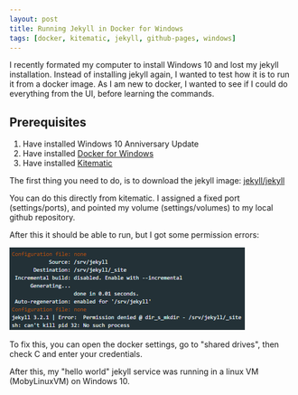 ```yaml
---
layout: post
title: Running Jekyll in Docker for Windows
tags: [docker, kitematic, jekyll, github-pages, windows]
---
```


I recently formated my computer to install Windows 10 and lost my jekyll installation.
Instead of installing jekyll again, I wanted to test how it is to run it from a docker image.
As I am new to docker, I wanted to see if I could do everything from the UI, before learning the commands.

## Prerequisites
 1. Have installed Windows 10 Anniversary Update
 2. Have installed [Docker for Windows](https://docs.docker.com/docker-for-windows/)
 3. Have installed [Kitematic](https://github.com/docker/kitematic/releases)

The first thing you need to do, is to download the jekyll image: [jekyll/jekyll](https://hub.docker.com/r/jekyll/jekyll/)

You can do this directly from kitematic.
I assigned a fixed port (settings/ports), and pointed my volume (settings/volumes) to my local github repository.

After this it should be able to run, but I got some permission errors:

<img src="/images/2016-08-21-permission.png" alt="Error: Permission denied @ dir_s_mkdir - /srv/jekyll/_site" />

To fix this, you can open the docker settings, go to "shared drives", then check C and enter your credentials.

After this, my "hello world" jekyll service was running in a linux VM (MobyLinuxVM) on Windows 10.
